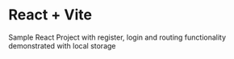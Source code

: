 # React + Vite

Sample React Project with register, login and routing functionality demonstrated with local storage
